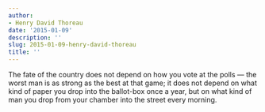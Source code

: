 ```yaml
---
author:
- Henry David Thoreau
date: '2015-01-09'
description: ''
slug: 2015-01-09-henry-david-thoreau
title: ''
---
```

The fate of the country does not depend on how you vote at the polls — the worst man is as strong as the best at that game; it does not depend on what kind of paper you drop into the ballot-box once a year, but on what kind of man you drop from your chamber into the street every morning.



